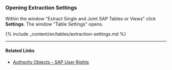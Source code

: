 ### Opening Extraction Settings
Within the window "Extract Single and Joint SAP Tables or Views" click **Settings**. The window "Table Settings" opens. 

{% include _content/en/tables/extraction-settings.md  %}

***********
#### Related Links
- [Authority Objects - SAP User Rights](https://kb.theobald-software.com/sap/authority-objects-sap-user-rights)		   
